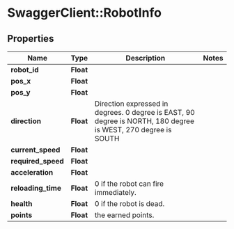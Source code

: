 # SwaggerClient::RobotInfo

## Properties
Name | Type | Description | Notes
------------ | ------------- | ------------- | -------------
**robot_id** | **Float** |  | 
**pos_x** | **Float** |  | 
**pos_y** | **Float** |  | 
**direction** | **Float** | Direction expressed in degrees. 0 degree is EAST, 90 degree is NORTH, 180 degree is WEST, 270 degree is SOUTH | 
**current_speed** | **Float** |  | 
**required_speed** | **Float** |  | 
**acceleration** | **Float** |  | 
**reloading_time** | **Float** | 0 if the robot can fire immediately. | 
**health** | **Float** | 0 if the robot is dead. | 
**points** | **Float** | the earned points. | 


